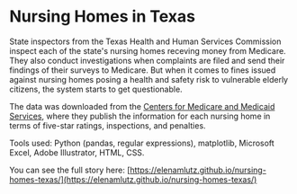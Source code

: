 # Nursing Homes in Texas

State inspectors from the Texas Health and Human Services Commission inspect each of the state's nursing homes receving money from Medicare. They also conduct investigations when complaints are filed and send their findings of their surveys to Medicare. But when it comes to fines issued against nursing homes posing a health and safety risk to vulnerable elderly citizens, the system starts to get questionable. 

The data was downloaded from the [Centers for Medicare and Medicaid Services](https://data.medicare.gov/data/nursing-home-compare), where they publish the information for each nursing home in terms of five-star ratings, inspections, and penalties.

Tools used: Python (pandas, regular expressions), matplotlib, Microsoft Excel, Adobe Illustrator, HTML, CSS.

You can see the full story here: [https://elenamlutz.github.io/nursing-homes-texas/](https://elenamlutz.github.io/nursing-homes-texas/)

